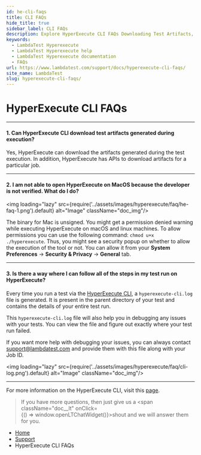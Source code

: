 ```yaml
---
id: he-cli-faqs
title: CLI FAQs
hide_title: true
sidebar_label: CLI FAQs
description: Explore HyperExecute CLI FAQs Downloading Test Artifacts, MacOS Verification, Test Run Steps & More! Get Quick Answers Here.
keywords:
  - LambdaTest Hyperexecute
  - LambdaTest Hyperexecute help
  - LambdaTest Hyperexecute documentation
  - FAQs
url: https://www.lambdatest.com/support/docs/hyperexecute-cli-faqs/
site_name: LambdaTest
slug: hyperexecute-cli-faqs/
---
```


<script type="application/ld+json"
      dangerouslySetInnerHTML={{ __html: JSON.stringify({
       "@context": "https://schema.org",
        "@type": "BreadcrumbList",
        "itemListElement": [{
          "@type": "ListItem",
          "position": 1,
          "name": "Home",
          "item": "https://www.lambdatest.com"
        },{
          "@type": "ListItem",
          "position": 2,
          "name": "Support",
          "item": "https://www.lambdatest.com/support/docs/"
        },{
          "@type": "ListItem",
          "position": 3,
          "name": "Integrations",
          "item": "https://www.lambdatest.com/support/docs/hyperexecute-cli-faqs/"
        }]
      })
    }}
></script>

# HyperExecute CLI FAQs

***

#### 1. **Can HyperExecute CLI download test artifacts generated during execution?**

  Yes, HyperExecute can download the artifacts generated during the test execution. In addition, HyperExecute has APIs to download artifacts for a particular job.

***

#### 2. **I am not able to open HyperExecute on MacOS because the developer is not verified. What do I do?**

  <img loading="lazy" src={require('../assets/images/hyperexecute/faq/he-faq-1.png').default} alt="Image"  className="doc_img"/>

  The binary for Mac is unsigned. You might get a permission denied warning while executing HyperExecute on macOS and linux machines. To allow permissions you can use the following command: `chmod u+x ./hyperexecute`.
  Thus, you might see a security popup on whether to allow the execution of the tool or not. You can allow it from your **System Preferences** → **Security & Privacy** → **General** tab.

***

#### 3. **Is there a way where I can follow all of the steps in my test run on HyperExecute?**

  Every time you run a test via the [HyperExecute CLI](/support/docs/hyperexecute-cli-run-tests-on-hyperexecute-grid/), a `hyperexecute-cli.log` file is generated. It is present in the parent directory of your test and contains the details of your entire test run. 

  This `hyperexecute-cli.log` file will also help you in debugging any issues with your tests. You can view the file and figure out exactly where your test run failed. 

  If you want more help with debugging your issues, you can always contact [support@lambdatest.com](mailto:support@lambdatest.com) and provide them with this file along with your Job ID. 

  <img loading="lazy" src={require('../assets/images/hyperexecute/faq/cli-log.png').default} alt="Image"  className="doc_img"/>

***

For more information on the HyperExecute CLI, visit this [page](/support/docs/hyperexecute-cli-run-tests-on-hyperexecute-grid/).

>If you have more questions, then just give us a <span className="doc__lt" onClick={() => window.openLTChatWidget()}>shout</span> and we will answer them for you.

<nav aria-label="breadcrumbs">
  <ul className="breadcrumbs">
    <li className="breadcrumbs__item">
      <a className="breadcrumbs__link" target="_self" href="https://www.lambdatest.com">
        Home
      </a>
    </li>
    <li className="breadcrumbs__item">
      <a className="breadcrumbs__link" target="_self" href="https://www.lambdatest.com/support/docs/">
        Support
      </a>
    </li>
    <li className="breadcrumbs__item breadcrumbs__item--active">
      <span className="breadcrumbs__link">
       HyperExecute CLI FAQs
      </span>
    </li>
  </ul>
</nav>